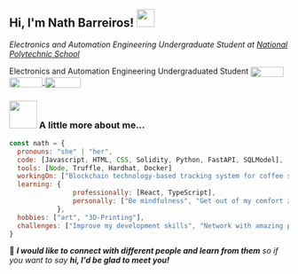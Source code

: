 <h2> Hi, I'm Nath Barreiros! 
<img src="https://media.giphy.com/media/q3kBTEbu3InMQ/giphy.gif" width="32">
</h2>
<p><em>Electronics and Automation Engineering Undergraduate Student at <a href="https://www.epn.edu.ec/">National Polytechnic School</a>
</em></p>Electronics and Automation Engineering Undergraduated Student

<a  href="https://www.linkedin.com/in/nathalia-barreiros/"  target="_blank">
<img  align="center" style="border-radius: 5%;"  src="https://img.shields.io/badge/LinkedIn-%230077B5.svg?&style=flat-square&logo=linkedin&logoColor=white" height="18"  width="60"/></a><a href="mailto:nathalia.barreirosf@gmail.com" target="_blank">
<img  align="center" style="border-radius: 5%;"  src="https://img.shields.io/badge/-Gmail-FF0000?style=flat-square&labelColor=FF0000&logo=gmail&logoColor=white&link=mailto:<SEUEMAIL>" height="18"  width="60" /></a><a  href="https://twitter.com/NathBarreiros"  target="_blank">
<img  align="center" style="border-radius: 5%;"  src="https://img.shields.io/badge/Twitter-1DA1F2?style=for-the-badge&logo=twitter&logoColor=white" height="19"  width="65"/></a>

### <img src="https://media.giphy.com/media/l0HlGeTBdTqMll15u/giphy.gif" width="50"> A little more about me...

```javascript
const nath = {
  pronouns: "she" | "her",
  code: [Javascript, HTML, CSS, Solidity, Python, FastAPI, SQLModel],
  tools: [Node, Truffle, Hardhat, Docker]
  workingOn: ["Blockchain technology-based tracking system for coffee supply chain"],
  learning: {
                professionally: [React, TypeScript],
                personally: ["Be mindfulness", "Get out of my comfort zone"]
            },
  hobbies: ["art", "3D-Printing"],
  challenges: ["Improve my development skills", "Network with amazing people"]
}
```

👾 <em><b>I would like to connect with different people and learn from them</b> so if you want to say <b>hi, I'd be glad to meet you!</b></em>
